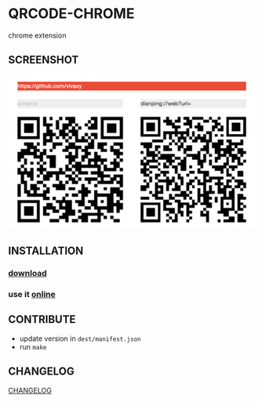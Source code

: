 # QRCODE-CHROME
chrome extension

## SCREENSHOT

![0](screenshot/0.png)

## INSTALLATION

### [download](https://chrome.google.com/webstore/detail/qrcode/nghpcjjmhemilbphegklaehbmoepfokk)

### use it [online](http://vivaxy.github.io/qrcode-chrome/dest/index.html)

## CONTRIBUTE

- update version in `dest/manifest.json`
- run `make`

## CHANGELOG

[CHANGELOG](CHANGELOG.md)
